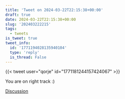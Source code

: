 ```yaml
---
title: 'Tweet on 2024-03-22T22:15:38+00:00'
draft: true
date: 2024-03-22T22:15:38+00:00
slug: '202403222215'
tags:
  - tweets
is_tweet: true
tweet_info:
  id: '1771194028135940104'
  type: 'reply'
  is_thread: False
---
```




{{< tweet user="qorje" id="1771181244157424067" >}}

You are on right track :)

[Discussion](https://x.com/sytelus/status/1771194028135940104)

